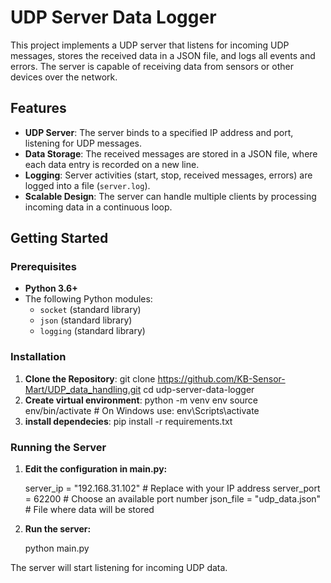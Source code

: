 # UDP Server Data Logger

This project implements a UDP server that listens for incoming UDP messages, stores the received data in a JSON file, and logs all events and errors. The server is capable of receiving data from sensors or other devices over the network.

## Features
- **UDP Server**: The server binds to a specified IP address and port, listening for UDP messages.
- **Data Storage**: The received messages are stored in a JSON file, where each data entry is recorded on a new line.
- **Logging**: Server activities (start, stop, received messages, errors) are logged into a file (`server.log`).
- **Scalable Design**: The server can handle multiple clients by processing incoming data in a continuous loop.

## Getting Started

### Prerequisites
- **Python 3.6+**
- The following Python modules:
  - `socket` (standard library)
  - `json` (standard library)
  - `logging` (standard library)

### Installation

1. **Clone the Repository**:
   git clone https://github.com/KB-Sensor-Mart/UDP_data_handling.git
   cd udp-server-data-logger
2. **Create virtual environment**:
    python -m venv env
    source env/bin/activate  # On Windows use: env\Scripts\activate
3. **install dependecies**:
    pip install -r requirements.txt  


### Running the Server

1. **Edit the configuration in main.py:**

    server_ip = "192.168.31.102"  # Replace with your IP address
    server_port = 62200  # Choose an available port number
    json_file = "udp_data.json"  # File where data will be stored

2. **Run the server:**

    python main.py
 
The server will start listening for incoming UDP data.
    
